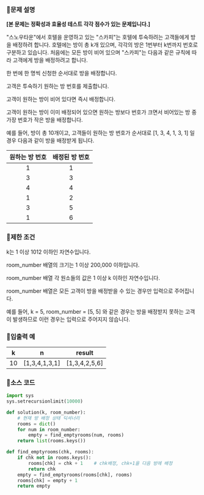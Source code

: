 ### 📌문제 설명

**[본 문제는 정확성과 효율성 테스트 각각 점수가 있는 문제입니다.]**

"스노우타운"에서 호텔을 운영하고 있는 "스카피"는 호텔에 투숙하려는 고객들에게 방을 배정하려 합니다. 호텔에는 방이 총 k개 있으며, 각각의 방은 1번부터 k번까지 번호로 구분하고 있습니다. 처음에는 모든 방이 비어 있으며 "스카피"는 다음과 같은 규칙에 따라 고객에게 방을 배정하려고 합니다.

한 번에 한 명씩 신청한 순서대로 방을 배정합니다.

고객은 투숙하기 원하는 방 번호를 제출합니다.

고객이 원하는 방이 비어 있다면 즉시 배정합니다.

고객이 원하는 방이 이미 배정되어 있으면 원하는 방보다 번호가 크면서 비어있는 방 중 가장 번호가 작은 방을 배정합니다.

예를 들어, 방이 총 10개이고, 고객들이 원하는 방 번호가 순서대로 [1, 3, 4, 1, 3, 1] 일 경우 다음과 같이 방을 배정받게 됩니다.

|원하는 방 번호|배정된 방 번호|
|:------:|:------:|
|1|1|
|3|3|
|4|4|
|1|2|
|3|5|
|1|6|

### 📌제한 조건

k는 1 이상 1012 이하인 자연수입니다.

room_number 배열의 크기는 1 이상 200,000 이하입니다.

room_number 배열 각 원소들의 값은 1 이상 k 이하인 자연수입니다.

room_number 배열은 모든 고객이 방을 배정받을 수 있는 경우만 입력으로 주어집니다.

예를 들어, k = 5, room_number = [5, 5] 와 같은 경우는 방을 배정받지 못하는 고객이 발생하므로 이런 경우는 입력으로 주어지지 않습니다.

### 📌입출력 예

|k|n|result|
|:-----:|:-----:|:-----:|
|10|[1,3,4,1,3,1]|[1,3,4,2,5,6]|

### 📌소스 코드

```python
import sys
sys.setrecursionlimit(10000)

def solution(k, room_number):
    # 현재 방 배정 상태 딕셔너리
    rooms = dict()
    for num in room_number:
        empty = find_emptyrooms(num, rooms)
    return list(rooms.keys())

def find_emptyrooms(chk, rooms):
    if chk not in rooms.keys():
        rooms[chk] = chk + 1    # chk배정, chk+1을 다음 방에 배정
        return chk
    empty = find_emptyrooms(rooms[chk], rooms)
    rooms[chk] = empty + 1
    return empty
```

